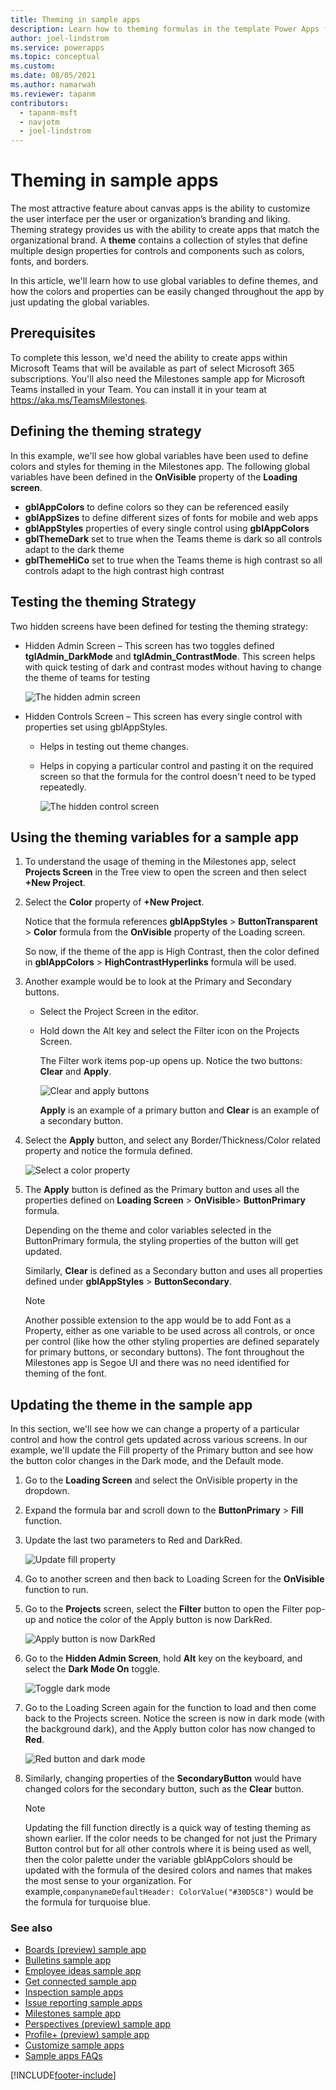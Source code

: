 ```yaml
---
title: Theming in sample apps
description: Learn how to theming formulas in the template Power Apps for Microsoft Teams.
author: joel-lindstrom
ms.service: powerapps
ms.topic: conceptual
ms.custom: 
ms.date: 08/05/2021
ms.author: namarwah
ms.reviewer: tapanm
contributors:
  - tapanm-msft
  - navjotm
  - joel-lindstrom
---
```


# Theming in sample apps

The most attractive feature about canvas apps is the ability to customize the user interface per the user or organization’s branding and liking. Theming strategy provides us with the ability to create apps that match the organizational brand. A **theme** contains a collection of styles that define multiple design properties for controls and components such as colors, fonts, and borders.

In this article, we'll learn how to use global variables to define themes, and how the colors and properties can be easily changed throughout the app by just updating the global variables.

## Prerequisites

To complete this lesson, we'd need the ability to create apps within Microsoft Teams that will be available as part of select Microsoft 365 subscriptions. You'll also need the Milestones sample app for Microsoft Teams installed in your Team. You can install it in your team at <https://aka.ms/TeamsMilestones>.

## Defining the theming strategy

In this example, we'll see how global variables have been used to define colors and styles for theming in the Milestones app. The following global variables have been defined in the **OnVisible** property of the **Loading screen**.

- **gblAppColors** to define colors so they can be referenced easily
- **gblAppSizes** to define different sizes of fonts for mobile and web apps
- **gblAppStyles** properties of every single control using **gblAppColors**
- **gblThemeDark** set to true when the Teams theme is dark so all controls adapt to the dark theme
- **gblThemeHiCo** set to true when the Teams theme is high contrast so all controls adapt to the high contrast high contrast

## Testing the theming Strategy

Two hidden screens have been defined for testing the theming strategy:

- Hidden Admin Screen – This screen has two toggles defined  **tglAdmin_DarkMode** and **tglAdmin_ContrastMode**. This screen helps with quick testing of dark and contrast modes without having to  change the theme of teams for testing

    ![The hidden admin screen](media/sample-app-theming/hidden-admin-screen.png "The hidden admin screen")

- Hidden Controls Screen – This screen has every single control with properties set using gblAppStyles.

    - Helps in testing out theme changes.
    - Helps in copying a particular control and pasting it on the required screen so that the formula for the control doesn't need to be typed repeatedly.
    
      ![The hidden control screen](media/sample-app-theming/hidden-control-screen.png "The hidden control screen")

## Using the theming variables for a sample app

1. To understand the usage of theming in the Milestones app, select  **Projects Screen** in the Tree view to open the screen and then select **+New Project**.

1. Select the **Color** property of **+New Project**.

    Notice that the formula references **gblAppStyles** > **ButtonTransparent** > **Color** formula from the **OnVisible** property of the Loading screen.

    So now, if the theme of the app is High Contrast, then the color defined in **gblAppColors** > **HighContrastHyperlinks** formula will be used.

1. Another example would be to look at the Primary and Secondary buttons.

    - Select the Project Screen in the editor.

    - Hold down the Alt key and select the Filter icon on the Projects Screen.

        The Filter work items pop-up opens up. Notice the two buttons: **Clear** and **Apply**.

      ![Clear and apply buttons](media/sample-app-theming/clear-apply.png "Clear and apply buttons")

      **Apply** is an example of a primary button and **Clear** is an example of a secondary button.

1. Select the **Apply** button, and select any Border/Thickness/Color related property and notice the formula defined.

    ![Select a color property](media/sample-app-theming/color-property.png "Select a color property")

1. The **Apply** button is defined as the Primary button and uses all the properties defined on **Loading Screen** > **OnVisible**> **ButtonPrimary** formula.

    Depending on the theme and color variables selected in the ButtonPrimary formula, the styling properties of the button will get updated.

    Similarly, **Clear** is defined as a Secondary button and uses all properties defined under **gblAppStyles** > **ButtonSecondary**.

    > [!NOTE]
    > Another possible extension to the app would be to add Font as a Property, either as one variable to be used across all controls, or once per control (like how the other styling properties are defined separately for primary buttons, or secondary buttons). The font throughout the Milestones app is Segoe UI and there was no need identified for theming of the font.

## Updating the theme in the sample app

In this section, we'll see how we can change a property of a particular control and how the control gets updated across various screens. In our example, we'll update the Fill property of the Primary button and see how the button color changes in the Dark mode, and the Default mode.

1. Go to the **Loading Screen** and select the OnVisible property in the dropdown.

1. Expand the formula bar and scroll down to the **ButtonPrimary** > **Fill** function.

1. Update the last two parameters to Red and DarkRed.

   ![Update fill property](media/sample-app-theming/red-green.png "Update fill property")

1. Go to another screen and then back to Loading Screen for the **OnVisible** function to run.

1. Go to the **Projects** screen, select the **Filter** button to open the Filter pop-up and notice the color of the Apply button is now DarkRed.

   ![Apply button is now DarkRed](media/sample-app-theming/dark-red.png "Apply button is now DarkRed")

1. Go to the **Hidden Admin Screen**, hold **Alt** key on the keyboard, and select the **Dark Mode On** toggle.

   ![Toggle dark mode](media/sample-app-theming/dark-mode-toggle.png "Toggle dark mode")

1. Go to the Loading Screen again for the function to load and then come back to the Projects screen. Notice the screen is now in dark mode (with the  background dark), and the Apply button color has now changed to **Red**.

   ![Red button and dark mode](media/sample-app-theming/dark-mode.png "Red button and dark mode")

1. Similarly, changing properties of the **SecondaryButton** would have changed colors for the secondary button, such as the **Clear** button.

    > [!NOTE]
    > Updating the fill function directly is a quick way of testing theming as shown earlier. If the color needs to be changed for not just the Primary Button control but for all other controls where it is being used as well, then the color palette under the variable gblAppColors should be updated with the formula of the desired colors and names that makes the most sense to your organization. For example,`companynameDefaultHeader: ColorValue("#30D5C8")` would be the formula for turquoise blue.

### See also

- [Boards (preview) sample app](boards.md)
- [Bulletins sample app](bulletins.md)
- [Employee ideas sample app](employee-ideas.md)
- [Get connected sample app](get-connected.md)  
- [Inspection sample apps](inspection.md)  
- [Issue reporting sample apps](issue-reporting.md)
- [Milestones sample app](milestones.md)
- [Perspectives (preview) sample app](perspectives.md)
- [Profile+ (preview) sample app](profile-app.md)
- [Customize sample apps](customize-sample-apps.md)
- [Sample apps FAQs](sample-apps-faqs.md)

[!INCLUDE[footer-include](../includes/footer-banner.md)]